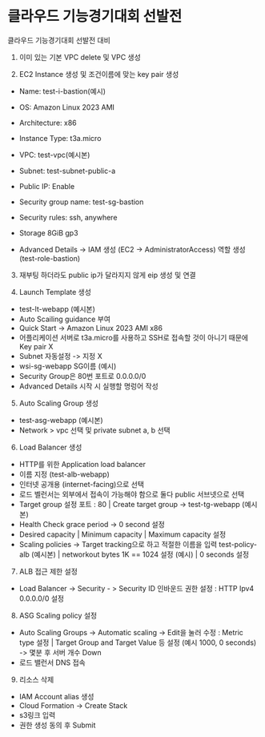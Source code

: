 # 클라우드 기능경기대회 선발전
클라우드 기능경기대회 선발전 대비

1. 이미 있는 기본 VPC delete 및 VPC 생성

2. EC2 Instance 생성 및 조건이름에 맞는 key pair 생성
- Name: test-i-bastion(예시)
- OS: Amazon Linux 2023 AMI
- Architecture: x86
- Instance Type: t3a.micro

- VPC: test-vpc(예시본)
- Subnet: test-subnet-public-a
- Public IP: Enable
- Security group name: test-sg-bastion
- Security rules: ssh, anywhere
- Storage 8GiB gp3
- Advanced Details -> IAM 생성 (EC2 -> AdministratorAccess)
  역할 생성 (test-role-bastion)


3. 재부팅 하더라도 public ip가 달라지지 않게 eip 생성 및 연결


4. Launch Template 생성
- test-lt-webapp (예시본)
- Auto Scailing guidance 부여
- Quick Start -> Amazon Linux 2023 AMI x86
- 어플리케이션 서버로 t3a.micro를 사용하고 SSH로 접속할 것이 아니기 때문에 Key pair X
- Subnet 자동설정 -> 지정 X
- wsi-sg-webapp SG이름 (예시)
- Security Group은 80번 포트로 0.0.0.0/0
- Advanced Details
  시작 시 실행할 명렁어 작성


5. Auto Scaling Group 생성
- test-asg-webapp (예시본)
- Network > vpc 선택 및 private subnet a, b 선택


6. Load Balancer 생성
- HTTP를 위한 Application load balancer
- 이름 지정 (test-alb-webapp)
- 인터넷 공개용 (internet-facing)으로 선택
- 로드 벨런서는 외부에서 접속이 가능해야 함으로 둘다 public 서브넷으로 선택
- Target group 설정 포트 : 80 | Create target group -> test-tg-webapp (예시본)
- Health Check grace period -> 0 second 설정
- Desired capacity | Minimum capacity | Maximum capacity 설정
- Scaling policies -> Target tracking으로 하고 적절한 이름을 입력 test-policy-alb (예시본) | networkout bytes 1K == 1024 설정 (예시) | 0 seconds 설정


7. ALB 접근 제한 설정
- Load Balancer -> Security - > Security ID 인바운드 권한 설정 : HTTP Ipv4 0.0.0.0/0 설정


8. ASG Scaling policy 설정
- Auto Scaling Groups -> Automatic scaling -> Edit을 눌러 수정 : Metric type 설정 | Target Group and Target Value 등 설정 (예시 1000, 0 seconds) -> 몇분 후 서버 개수 Down
- 로드 밸런서 DNS 접속


9. 리소스 삭제
- IAM Account alias 생성
- Cloud Formation -> Create Stack
- s3링크 입력
- 권한 생성 동의 후 Submit
